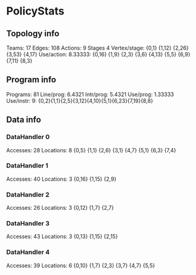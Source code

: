 # PolicyStats
## Topology info
Teams:		17
Edges:		108
Actions:	9
Stages		4
Vertex/stage:	{0,1} {1,12} {2,26} {3,53} {4,17} 
Use/action:	8.33333: {0,16} {1,9} {2,3} {3,6} {4,13} {5,5} {6,9} {7,11} {8,3} 

## Program info
Programs:	81
Line/prog:	6.4321
Intr/prog:	5.4321
Use/prog:	1.33333
Use/instr:	9: {0,2}{1,1}{2,5}{3,12}{4,10}{5,1}{6,23}{7,19}{8,8}

## Data info

### DataHandler 0
Accesses:	28
Locations:	8
{0,5} {1,1} {2,6} {3,1} {4,7} {5,1} {6,3} {7,4} 

### DataHandler 1
Accesses:	40
Locations:	3
{0,16} {1,15} {2,9} 

### DataHandler 2
Accesses:	26
Locations:	3
{0,12} {1,7} {2,7} 

### DataHandler 3
Accesses:	43
Locations:	3
{0,13} {1,15} {2,15} 

### DataHandler 4
Accesses:	39
Locations:	6
{0,10} {1,7} {2,3} {3,7} {4,7} {5,5} 